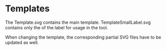 # Templates

The Template.svg contains the main template. TemplateSmallLabel.svg contains
only the <g> of the label for usage in the tool.

When changing the template, the corresponding partial SVG files have to be
updated as well.
